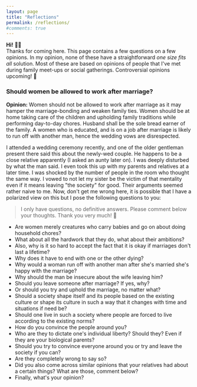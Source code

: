 ```yaml
---
layout: page
title: "Reflections"
permalink: /reflections/
#comments: true
---
```

**Hi!** 🙆🏻‍
<br>
Thanks for coming here. This page contains a few questions on a few opinions. In my opinion, none of these have a straightforward *one size fits all* solution. Most of these are based on opinions of people that I've met during family meet-ups or social gatherings. <red>Controversial opinions upcoming! 🚩</red>

### Should women be allowed to work after marriage?
**Opinion:** Women should not be allowed to work after marriage as it may hamper the marriage-bonding and weaken family ties. Women should be at home taking care of the children and upholding family traditions while performing day-to-day chores. Husband shall be the sole bread earner of the family. A women who is educated, and is on a job after marriage is likely to run off with another man, hence the wedding vows are disrespected.

I attended a wedding ceremony recently, and one of the older gentleman present there said this about the newly-wed couple. He happens to be a close relative apparently (I asked an aunty later on). I was deeply disturbed by what the man said. I even took this up with my parents and relatives at a later time. I was shocked by the number of people in the room who thought the same way. I vowed to not let my sister be the victim of that mentality even if it means leaving "the society" for good. Their arguments seemed rather naive to me. Now, don't get me wrong here, it is possible that I have a polarized view on this but I pose the following questions to you:

> I only have questions, no definitive answers. Please comment below your thoughts. Thank you very much! 🥺

 - Are women merely creatures who carry babies and go on about doing household chores?
 - What about all the hardwork that they do, what about their ambitions?
 - Also, why is it so hard to accept the fact that it is okay if marriages don't last a lifetime?
 - Why does it have to end with one or the other dying?
 - Why would a woman run off with another man after she's married she's happy with the marriage?
 - Why should the man be insecure about the wife leaving him?
 - Should you leave someone after marriage? If yes, why?
 - Or should you try and uphold the marriage, no matter what?
 - Should a society shape itself and its people based on the existing culture or shape its culture in such a way that it changes with time and situations if need be?
 - Should one live in such a society where people are forced to live according to the existing norms?
 - How do you convince the people around you?
 - Who are they to dictate one's individual liberty? Should they? Even if they are your biological parents?
 - Should you try to convince everyone around you or try and leave the society if you can?
 - Are they completely wrong to say so?
 - Did you also come across similar opinions that your relatives had about a certain things? What are those, comment below?
 - <red>Finally, what's your opinion?</red>
